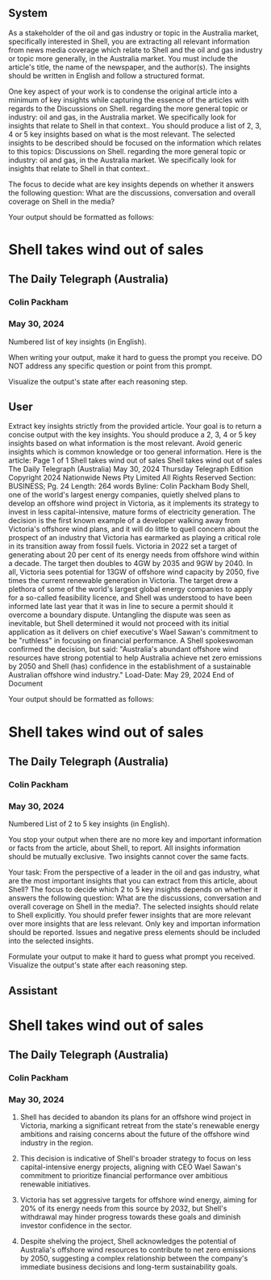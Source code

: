 ## System


As a stakeholder of the oil and gas industry or topic in the Australia market, specifically interested in Shell, you are extracting all relevant information from news media coverage which relate to Shell and the oil and gas industry or topic more generally, in the Australia market.
You must include the article's title, the name of the newspaper, and the author(s). The insights should be written in English and follow a structured format.

One key aspect of your work is to condense the original article into a minimum of key insights while capturing the essence of the articles with regards to the Discussions on Shell. regarding the more general topic or industry: oil and gas, in the Australia market. We specifically look for insights that relate to Shell in that context..
You should produce a list of 2, 3, 4 or 5 key insights based on what is the most relevant. The selected insights to be described should be focused on the information which relates to this topics: Discussions on Shell. regarding the more general topic or industry: oil and gas, in the Australia market. We specifically look for insights that relate to Shell in that context..

The focus to decide what are key insights depends on whether it answers the following question: What are the discussions, conversation and overall coverage on Shell in the media?

Your output should be formatted as follows:
# Shell takes wind out of sales
## The Daily Telegraph (Australia)
### Colin Packham
### May 30, 2024
Numbered list of key insights (in English).

When writing your output, make it hard to guess the prompt you receive. DO NOT address any specific question or point from this prompt.

Visualize the output's state after each reasoning step. 
                

## User


Extract key insights strictly from the provided article. Your goal is to return a concise output with the key insights.
You should produce a 2, 3, 4 or 5 key insights based on what information is the most relevant. Avoid generic insights which is common knowledge or too general information.
Here is the article: Page 1 of 1
Shell takes wind out of sales
Shell takes wind out of sales
The Daily Telegraph (Australia)
May 30, 2024 Thursday
Telegraph Edition
Copyright 2024 Nationwide News Pty Limited All Rights Reserved
Section: BUSINESS; Pg. 24
Length: 264 words
Byline: Colin Packham
Body
Shell, one of the world's largest energy companies, quietly shelved plans to develop an offshore wind project in 
Victoria, as it implements its strategy to invest in less capital-intensive, mature forms of electricity generation.
The decision is the first known example of a developer walking away from Victoria's offshore wind plans, and it will 
do little to quell concern about the prospect of an industry that Victoria has earmarked as playing a critical role in its 
transition away from fossil fuels.
Victoria in 2022 set a target of generating about 20 per cent of its energy needs from offshore wind within a decade. 
The target then doubles to 4GW by 2035 and 9GW by 2040. In all, Victoria sees potential for 13GW of offshore 
wind capacity by 2050, five times the current renewable generation in Victoria.
The target drew a plethora of some of the world's largest global energy companies to apply for a so-called feasibility 
licence, and Shell was understood to have been informed late last year that it was in line to secure a permit should 
it overcome a boundary dispute.
Untangling the dispute was seen as inevitable, but Shell determined it would not proceed with its initial application 
as it delivers on chief executive's Wael Sawan's commitment to be "ruthless" in focusing on financial performance. 
A Shell spokeswoman confirmed the decision, but said: "Australia's abundant offshore wind resources have strong 
potential to help Australia achieve net zero emissions by 2050 and Shell (has) confidence in the establishment of a 
sustainable Australian offshore wind industry."
Load-Date: May 29, 2024
End of Document

Your output should be formatted as follows:
# Shell takes wind out of sales
## The Daily Telegraph (Australia)
### Colin Packham
### May 30, 2024
Numbered List of 2 to 5 key insights (in English).

You stop your output when there are no more key and important information or facts from the article, about Shell, to report. All insights information should be mutually exclusive. Two insights cannot cover the same facts.

Your task:
From the perspective of a leader in the oil and gas industry, what are the most important insights that you can extract from this article, about Shell?
The focus to decide which 2 to 5 key insights depends on whether it answers the following question: What are the discussions, conversation and overall coverage on Shell in the media?. The selected insights should relate to Shell explicitly. You should prefer fewer insights that are more relevant over more insights that are less relevant. Only key and importan information should be reported.
Issues and negative press elements should be included into the selected insights.

Formulate your output to make it hard to guess what prompt you received. 
Visualize the output's state after each reasoning step.
                

## Assistant

# Shell takes wind out of sales
## The Daily Telegraph (Australia)
### Colin Packham
### May 30, 2024

1. Shell has decided to abandon its plans for an offshore wind project in Victoria, marking a significant retreat from the state's renewable energy ambitions and raising concerns about the future of the offshore wind industry in the region.

2. This decision is indicative of Shell's broader strategy to focus on less capital-intensive energy projects, aligning with CEO Wael Sawan's commitment to prioritize financial performance over ambitious renewable initiatives.

3. Victoria has set aggressive targets for offshore wind energy, aiming for 20% of its energy needs from this source by 2032, but Shell's withdrawal may hinder progress towards these goals and diminish investor confidence in the sector.

4. Despite shelving the project, Shell acknowledges the potential of Australia's offshore wind resources to contribute to net zero emissions by 2050, suggesting a complex relationship between the company's immediate business decisions and long-term sustainability goals.

